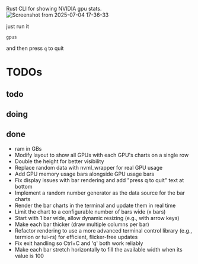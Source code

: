 Rust CLI for showing NVIDIA gpu stats.
![Screenshot from 2025-07-04 17-36-33](https://github.com/user-attachments/assets/a6b0f681-08c9-4933-ae32-22d0867ec8ee)


just run it
```
gpus
```
and then press ```q``` to quit


# TODOs

## todo

## doing

## done
- ram in GBs
- Modify layout to show all GPUs with each GPU's charts on a single row
- Double the height for better visibility
- Replace random data with nvml_wrapper for real GPU usage
- Add GPU memory usage bars alongside GPU usage bars
- Fix display issues with bar rendering and add "press q to quit" text at bottom
- Implement a random number generator as the data source for the bar charts
- Render the bar charts in the terminal and update them in real time
- Limit the chart to a configurable number of bars wide (x bars)
- Start with 1 bar wide, allow dynamic resizing (e.g., with arrow keys)
- Make each bar thicker (draw multiple columns per bar)
- Refactor rendering to use a more advanced terminal control library (e.g., termion or tui-rs) for efficient, flicker-free updates
- Fix exit handling so Ctrl+C and 'q' both work reliably
- Make each bar stretch horizontally to fill the available width when its value is 100
